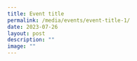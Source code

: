 ```yaml
---
title: Event title
permalink: /media/events/event-title-1/
date: 2023-07-26
layout: post
description: ""
image: ""
---
```

